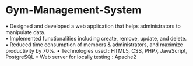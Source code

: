 # Gym-Management-System

• Designed and developed a web application that helps administrators to manipulate data.               
• Implemented functionalities including create, remove, update, and delete.              
• Reduced time consumption of members & administrators, and maximize productivity by 70%.
• Technologies used : HTML5, CSS, PHP7, JavaScript, PostgreSQL 
• Web server for locally testing : Apache2
